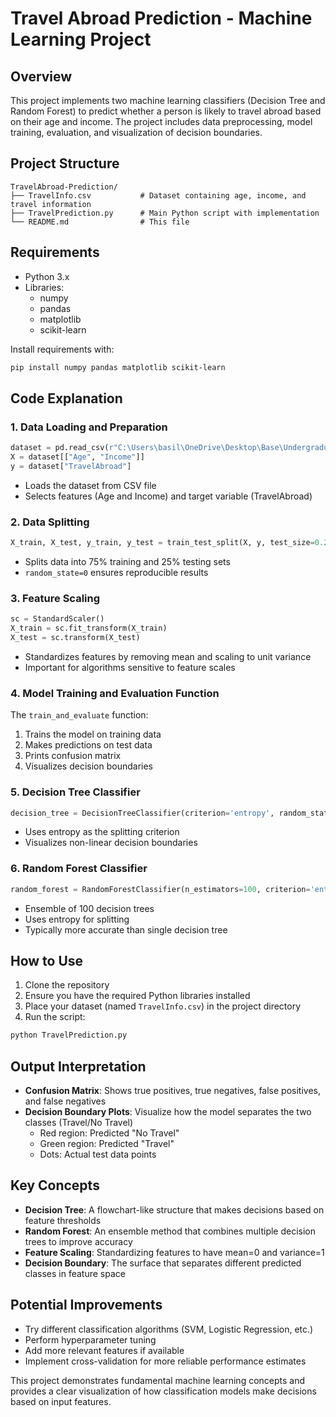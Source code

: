 # Travel Abroad Prediction - Machine Learning Project

## Overview
This project implements two machine learning classifiers (Decision Tree and Random Forest) to predict whether a person is likely to travel abroad based on their age and income. The project includes data preprocessing, model training, evaluation, and visualization of decision boundaries.

## Project Structure
```
TravelAbroad-Prediction/
├── TravelInfo.csv           # Dataset containing age, income, and travel information
├── TravelPrediction.py      # Main Python script with implementation
└── README.md                # This file
```

## Requirements
- Python 3.x
- Libraries:
  - numpy
  - pandas
  - matplotlib
  - scikit-learn

Install requirements with:
```bash
pip install numpy pandas matplotlib scikit-learn
```

## Code Explanation

### 1. Data Loading and Preparation
```python
dataset = pd.read_csv(r"C:\Users\basil\OneDrive\Desktop\Base\Undergraduate\Semester 4\F78DS - Data Science Life Cycle\TravelInfo.csv")
X = dataset[["Age", "Income"]]
y = dataset["TravelAbroad"]
```
- Loads the dataset from CSV file
- Selects features (Age and Income) and target variable (TravelAbroad)

### 2. Data Splitting
```python
X_train, X_test, y_train, y_test = train_test_split(X, y, test_size=0.25, random_state=0)
```
- Splits data into 75% training and 25% testing sets
- `random_state=0` ensures reproducible results

### 3. Feature Scaling
```python
sc = StandardScaler()
X_train = sc.fit_transform(X_train)
X_test = sc.transform(X_test)
```
- Standardizes features by removing mean and scaling to unit variance
- Important for algorithms sensitive to feature scales

### 4. Model Training and Evaluation Function
The `train_and_evaluate` function:
1. Trains the model on training data
2. Makes predictions on test data
3. Prints confusion matrix
4. Visualizes decision boundaries

### 5. Decision Tree Classifier
```python
decision_tree = DecisionTreeClassifier(criterion='entropy', random_state=0)
```
- Uses entropy as the splitting criterion
- Visualizes non-linear decision boundaries

### 6. Random Forest Classifier
```python
random_forest = RandomForestClassifier(n_estimators=100, criterion='entropy', random_state=0)
```
- Ensemble of 100 decision trees
- Uses entropy for splitting
- Typically more accurate than single decision tree

## How to Use
1. Clone the repository
2. Ensure you have the required Python libraries installed
3. Place your dataset (named `TravelInfo.csv`) in the project directory
4. Run the script:
```bash
python TravelPrediction.py
```

## Output Interpretation
- **Confusion Matrix**: Shows true positives, true negatives, false positives, and false negatives
- **Decision Boundary Plots**: Visualize how the model separates the two classes (Travel/No Travel)
  - Red region: Predicted "No Travel"
  - Green region: Predicted "Travel"
  - Dots: Actual test data points

## Key Concepts
- **Decision Tree**: A flowchart-like structure that makes decisions based on feature thresholds
- **Random Forest**: An ensemble method that combines multiple decision trees to improve accuracy
- **Feature Scaling**: Standardizing features to have mean=0 and variance=1
- **Decision Boundary**: The surface that separates different predicted classes in feature space

## Potential Improvements
- Try different classification algorithms (SVM, Logistic Regression, etc.)
- Perform hyperparameter tuning
- Add more relevant features if available
- Implement cross-validation for more reliable performance estimates

This project demonstrates fundamental machine learning concepts and provides a clear visualization of how classification models make decisions based on input features.
